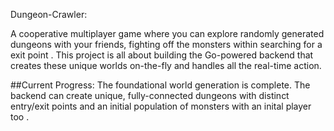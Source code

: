 Dungeon-Crawler:

A cooperative multiplayer game where you can explore randomly generated dungeons with your friends, fighting off the monsters within searching for a exit point . This project is all about building the Go-powered backend that creates these unique worlds on-the-fly and handles all the real-time action.

##Current Progress:
The foundational world generation is complete. The backend can create unique, fully-connected dungeons with distinct entry/exit points and an initial population of monsters with an inital player too .